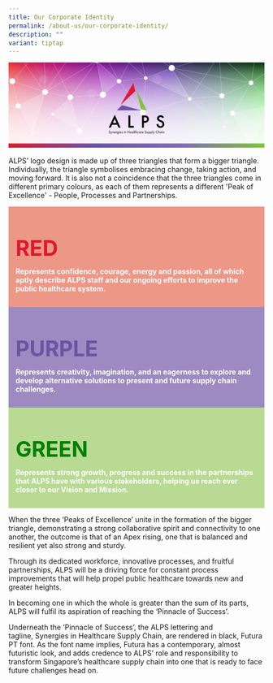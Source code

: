```yaml
---
title: Our Corporate Identity
permalink: /about-us/our-corporate-identity/
description: ""
variant: tiptap
---
```

![](/images/alps_healthcare_brand_identity_1920x640.jpg)

ALPS’ logo design is made up of three triangles that form a bigger triangle. Individually, the triangle symbolises embracing change, taking action, and moving forward. It is also not a coincidence that the three triangles come in different primary colours, as each of them represents a different 'Peak of Excellence' - People, Processes and Partnerships.



<div style="background-color: #ED9787; padding: 1em" class="container">
	<p style="color: #DC1931; font-size: 3em; font-weight: bold">RED</p>
	<p style="color: white; font-weight: bold; margin-top: -30px">Represents confidence, courage, energy and passion, all of which aptly describe ALPS staff and our ongoing efforts to improve the public healthcare system.</p>
</div>

<div style="background-color: #9C8AC1; padding: 1em" class="container">
	<p style="color: #6C53A3; font-size: 3em; font-weight: bold">PURPLE</p>
	<p style="color: white; font-weight: bold; margin-top: -30px">Represents creativity, imagination, and an eagerness to explore and develop alternative solutions to present and future supply chain challenges.</p>
</div>

<div style="background-color: #B8DA93; padding: 1em" class="container">
	<p style="color: green; font-size: 3em; font-weight: bold">GREEN</p>
	<p style="color: white; font-weight: bold; margin-top: -30px">Represents strong growth, progress and success in the partnerships that ALPS have with various stakeholders, helping us reach ever closer to our Vision and Mission.</p>
</div>

When the three&nbsp;‘Peaks of Excellence’&nbsp;unite in the formation of the bigger triangle, demonstrating a strong collaborative spirit and connectivity to one another, the outcome is that of an Apex rising, one that is balanced and resilient yet also strong and sturdy.

Through its dedicated workforce, innovative processes, and fruitful partnerships, ALPS will be a driving force for constant process improvements that will help propel public healthcare towards new and greater heights.

In becoming one in which the whole is greater than the sum of its parts, ALPS will fulfil its aspiration of reaching the&nbsp;‘Pinnacle of Success’.

Underneath the&nbsp;‘Pinnacle of Success’, the ALPS lettering and tagline,&nbsp;Synergies in Healthcare Supply Chain, are rendered in black, Futura PT font. As the font name implies, Futura has a contemporary, almost futuristic look, and adds credence to ALPS’ role and responsibility to transform Singapore’s healthcare supply chain into one that is ready to face future challenges head on.